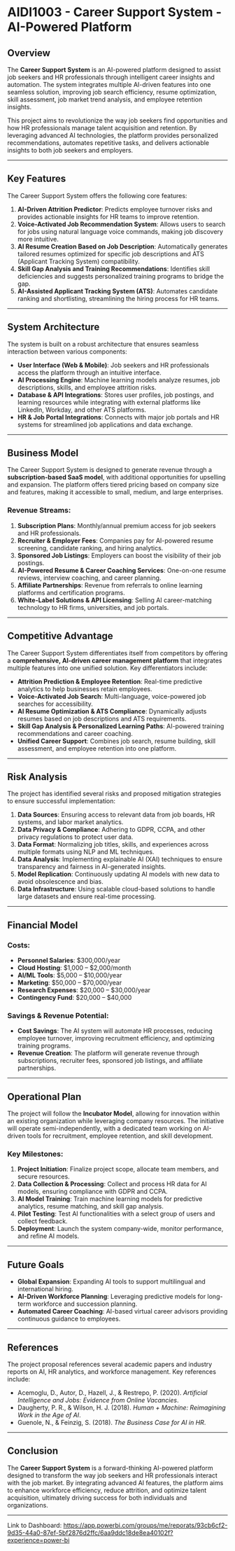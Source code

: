 # AIDI1003 - Career Support System - AI-Powered Platform

## Overview

The **Career Support System** is an AI-powered platform designed to assist job seekers and HR professionals through intelligent career insights and automation. The system integrates multiple AI-driven features into one seamless solution, improving job search efficiency, resume optimization, skill assessment, job market trend analysis, and employee retention insights.

This project aims to revolutionize the way job seekers find opportunities and how HR professionals manage talent acquisition and retention. By leveraging advanced AI technologies, the platform provides personalized recommendations, automates repetitive tasks, and delivers actionable insights to both job seekers and employers.

---

## Key Features

The Career Support System offers the following core features:

1. **AI-Driven Attrition Predictor**: Predicts employee turnover risks and provides actionable insights for HR teams to improve retention.
2. **Voice-Activated Job Recommendation System**: Allows users to search for jobs using natural language voice commands, making job discovery more intuitive.
3. **AI Resume Creation Based on Job Description**: Automatically generates tailored resumes optimized for specific job descriptions and ATS (Applicant Tracking System) compatibility.
4. **Skill Gap Analysis and Training Recommendations**: Identifies skill deficiencies and suggests personalized training programs to bridge the gap.
5. **AI-Assisted Applicant Tracking System (ATS)**: Automates candidate ranking and shortlisting, streamlining the hiring process for HR teams.

---

## System Architecture

The system is built on a robust architecture that ensures seamless interaction between various components:

- **User Interface (Web & Mobile)**: Job seekers and HR professionals access the platform through an intuitive interface.
- **AI Processing Engine**: Machine learning models analyze resumes, job descriptions, skills, and employee attrition risks.
- **Database & API Integrations**: Stores user profiles, job postings, and learning resources while integrating with external platforms like LinkedIn, Workday, and other ATS platforms.
- **HR & Job Portal Integrations**: Connects with major job portals and HR systems for streamlined job applications and data exchange.

---

## Business Model

The Career Support System is designed to generate revenue through a **subscription-based SaaS model**, with additional opportunities for upselling and expansion. The platform offers tiered pricing based on company size and features, making it accessible to small, medium, and large enterprises.

### Revenue Streams:
1. **Subscription Plans**: Monthly/annual premium access for job seekers and HR professionals.
2. **Recruiter & Employer Fees**: Companies pay for AI-powered resume screening, candidate ranking, and hiring analytics.
3. **Sponsored Job Listings**: Employers can boost the visibility of their job postings.
4. **AI-Powered Resume & Career Coaching Services**: One-on-one resume reviews, interview coaching, and career planning.
5. **Affiliate Partnerships**: Revenue from referrals to online learning platforms and certification programs.
6. **White-Label Solutions & API Licensing**: Selling AI career-matching technology to HR firms, universities, and job portals.

---

## Competitive Advantage

The Career Support System differentiates itself from competitors by offering a **comprehensive, AI-driven career management platform** that integrates multiple features into one unified solution. Key differentiators include:

- **Attrition Prediction & Employee Retention**: Real-time predictive analytics to help businesses retain employees.
- **Voice-Activated Job Search**: Multi-language, voice-powered job searches for accessibility.
- **AI Resume Optimization & ATS Compliance**: Dynamically adjusts resumes based on job descriptions and ATS requirements.
- **Skill Gap Analysis & Personalized Learning Paths**: AI-powered training recommendations and career coaching.
- **Unified Career Support**: Combines job search, resume building, skill assessment, and employee retention into one platform.

---

## Risk Analysis

The project has identified several risks and proposed mitigation strategies to ensure successful implementation:

1. **Data Sources**: Ensuring access to relevant data from job boards, HR systems, and labor market analytics.
2. **Data Privacy & Compliance**: Adhering to GDPR, CCPA, and other privacy regulations to protect user data.
3. **Data Format**: Normalizing job titles, skills, and experiences across multiple formats using NLP and ML techniques.
4. **Data Analysis**: Implementing explainable AI (XAI) techniques to ensure transparency and fairness in AI-generated insights.
5. **Model Replication**: Continuously updating AI models with new data to avoid obsolescence and bias.
6. **Data Infrastructure**: Using scalable cloud-based solutions to handle large datasets and ensure real-time processing.

---

## Financial Model

### Costs:
- **Personnel Salaries**: $300,000/year
- **Cloud Hosting**: $1,000 – $2,000/month
- **AI/ML Tools**: $5,000 – $10,000/year
- **Marketing**: $50,000 – $70,000/year
- **Research Expenses**: $20,000 – $30,000/year
- **Contingency Fund**: $20,000 – $40,000

### Savings & Revenue Potential:
- **Cost Savings**: The AI system will automate HR processes, reducing employee turnover, improving recruitment efficiency, and optimizing training programs.
- **Revenue Creation**: The platform will generate revenue through subscriptions, recruiter fees, sponsored job listings, and affiliate partnerships.

---

## Operational Plan

The project will follow the **Incubator Model**, allowing for innovation within an existing organization while leveraging company resources. The initiative will operate semi-independently, with a dedicated team working on AI-driven tools for recruitment, employee retention, and skill development.

### Key Milestones:
1. **Project Initiation**: Finalize project scope, allocate team members, and secure resources.
2. **Data Collection & Processing**: Collect and process HR data for AI models, ensuring compliance with GDPR and CCPA.
3. **AI Model Training**: Train machine learning models for predictive analytics, resume matching, and skill gap analysis.
4. **Pilot Testing**: Test AI functionalities with a select group of users and collect feedback.
5. **Deployment**: Launch the system company-wide, monitor performance, and refine AI models.

---

## Future Goals

- **Global Expansion**: Expanding AI tools to support multilingual and international hiring.
- **AI-Driven Workforce Planning**: Leveraging predictive models for long-term workforce and succession planning.
- **Automated Career Coaching**: AI-based virtual career advisors providing continuous guidance to employees.

---

## References

The project proposal references several academic papers and industry reports on AI, HR analytics, and workforce management. Key references include:

- Acemoglu, D., Autor, D., Hazell, J., & Restrepo, P. (2020). *Artificial Intelligence and Jobs: Evidence from Online Vacancies*.
- Daugherty, P. R., & Wilson, H. J. (2018). *Human + Machine: Reimagining Work in the Age of AI*.
- Guenole, N., & Feinzig, S. (2018). *The Business Case for AI in HR*.

---

## Conclusion

The **Career Support System** is a forward-thinking AI-powered platform designed to transform the way job seekers and HR professionals interact with the job market. By integrating advanced AI features, the platform aims to enhance workforce efficiency, reduce attrition, and optimize talent acquisition, ultimately driving success for both individuals and organizations.

---
Link to Dashboard: https://app.powerbi.com/groups/me/reporats/93cb6cf2-9d35-44a0-87ef-5bf2876d2ffc/6aa9ddc18de8ea40102f?experience=power-bi
